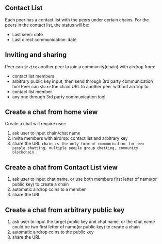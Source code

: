 ## Contact List
Each peer has a contact list with the peers under certain chains. For the peers in the contact list, the status will be:
- Last seen: date
- Last direct communication: date

## Inviting and sharing
Peer can `invite` another peer to join a community(chain) with airdrop from: 
  * contact list members
  * arbitrary public key input, then send through 3rd party communication tool
Peer can `share` the chain URL to another peer without airdrop to:  
  * contact list member
  * any one through 3rd party communication tool
  
## Create a chat from home view
Create a chat will require user: 
1. ask user to input chain/chat name
2. invite members with airdrop: contact list and arbitrary key
3. share the URL
`chain is the only form of communication for two people chatting, multiple people group chatting, community blockchain.`

## Create a chat from Contact List view
1. ask user to input chat name, or use both members first letter of name(or public key) to create a chain
2. automatic airdrop coins to a member
3. share the URL

## Create a chat from arbitrary public key
1. ask user to input the target public key and chat name, or the chat name could be two first letter of name(or public key) to create a chain
2. automatic airdrop coins to the public key
3. share the URL
